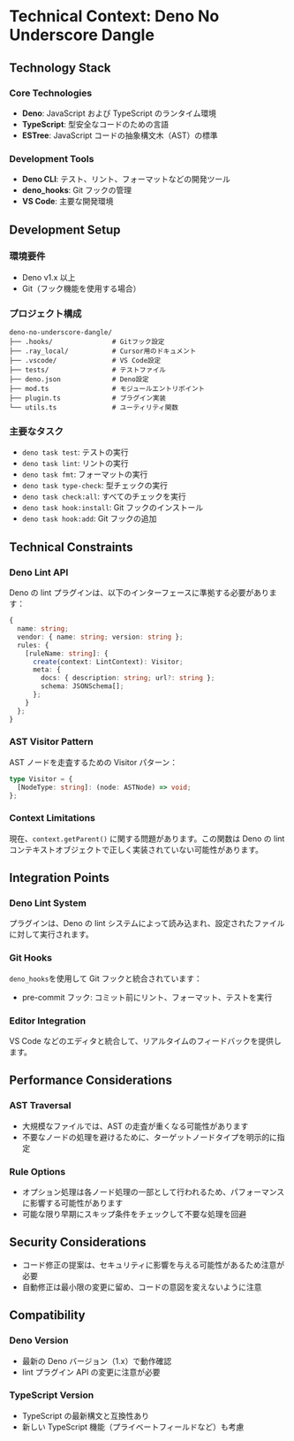 # Technical Context: Deno No Underscore Dangle

## Technology Stack

### Core Technologies

- **Deno**: JavaScript および TypeScript のランタイム環境
- **TypeScript**: 型安全なコードのための言語
- **ESTree**: JavaScript コードの抽象構文木（AST）の標準

### Development Tools

- **Deno CLI**: テスト、リント、フォーマットなどの開発ツール
- **deno_hooks**: Git フックの管理
- **VS Code**: 主要な開発環境

## Development Setup

### 環境要件

- Deno v1.x 以上
- Git（フック機能を使用する場合）

### プロジェクト構成

```
deno-no-underscore-dangle/
├── .hooks/               # Gitフック設定
├── .ray_local/           # Cursor用のドキュメント
├── .vscode/              # VS Code設定
├── tests/                # テストファイル
├── deno.json             # Deno設定
├── mod.ts                # モジュールエントリポイント
├── plugin.ts             # プラグイン実装
└── utils.ts              # ユーティリティ関数
```

### 主要なタスク

- `deno task test`: テストの実行
- `deno task lint`: リントの実行
- `deno task fmt`: フォーマットの実行
- `deno task type-check`: 型チェックの実行
- `deno task check:all`: すべてのチェックを実行
- `deno task hook:install`: Git フックのインストール
- `deno task hook:add`: Git フックの追加

## Technical Constraints

### Deno Lint API

Deno の lint プラグインは、以下のインターフェースに準拠する必要があります：

```typescript
{
  name: string;
  vendor: { name: string; version: string };
  rules: {
    [ruleName: string]: {
      create(context: LintContext): Visitor;
      meta: {
        docs: { description: string; url?: string };
        schema: JSONSchema[];
      };
    }
  };
}
```

### AST Visitor Pattern

AST ノードを走査するための Visitor パターン：

```typescript
type Visitor = {
  [NodeType: string]: (node: ASTNode) => void;
};
```

### Context Limitations

現在、`context.getParent()` に関する問題があります。この関数は Deno の lint コンテキストオブジェクトで正しく実装されていない可能性があります。

## Integration Points

### Deno Lint System

プラグインは、Deno の lint システムによって読み込まれ、設定されたファイルに対して実行されます。

### Git Hooks

`deno_hooks`を使用して Git フックと統合されています：

- pre-commit フック: コミット前にリント、フォーマット、テストを実行

### Editor Integration

VS Code などのエディタと統合して、リアルタイムのフィードバックを提供します。

## Performance Considerations

### AST Traversal

- 大規模なファイルでは、AST の走査が重くなる可能性があります
- 不要なノードの処理を避けるために、ターゲットノードタイプを明示的に指定

### Rule Options

- オプション処理は各ノード処理の一部として行われるため、パフォーマンスに影響する可能性があります
- 可能な限り早期にスキップ条件をチェックして不要な処理を回避

## Security Considerations

- コード修正の提案は、セキュリティに影響を与える可能性があるため注意が必要
- 自動修正は最小限の変更に留め、コードの意図を変えないように注意

## Compatibility

### Deno Version

- 最新の Deno バージョン（1.x）で動作確認
- lint プラグイン API の変更に注意が必要

### TypeScript Version

- TypeScript の最新構文と互換性あり
- 新しい TypeScript 機能（プライベートフィールドなど）も考慮
